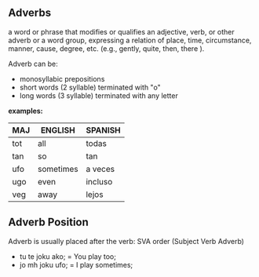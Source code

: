 ## Adverbs

a word or phrase that modifies or qualifies an adjective, verb, or other adverb or a word group, expressing a relation of place, time, circumstance, manner, cause, degree, etc. (e.g., gently, quite, then, there ).

Adverb can be:

* monosyllabic prepositions
* short words (2 syllable) terminated with "o"
* long words (3 syllable) terminated with any letter

**examples:**

MAJ   |ENGLISH      |SPANISH
------|-------------|------------
tot   |all          |todas
tan   |so           |tan
ufo   |sometimes    |a veces
ugo   |even         |incluso
veg   |away         |lejos

## Adverb Position

Adverb is usually placed after the verb: SVA order (Subject Verb Adverb)

* tu te joku ako; = You play too;
* jo mh joku ufo; = I play sometimes; 


